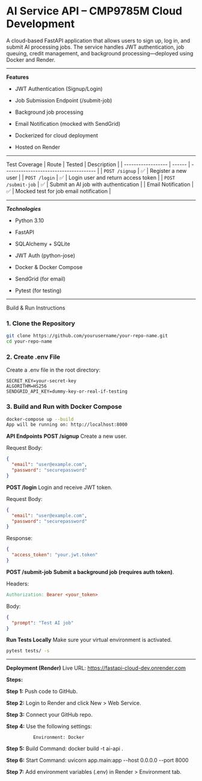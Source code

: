 # AI Service API – CMP9785M Cloud Development
A cloud-based FastAPI application that allows users to sign up, log in, and submit AI processing jobs. The service handles JWT authentication, job queuing, credit management, and background processing—deployed using Docker and Render.

---

**Features**
- JWT Authentication (Signup/Login)

- Job Submission Endpoint (/submit-job)

- Background job processing

- Email Notification (mocked with SendGrid)

- Dockerized for cloud deployment

- Hosted on Render

---
Test Coverage
| Route              | Tested | Description                            |
| ------------------ | ------ | -------------------------------------- |
| `POST /signup`     | ✅      | Register a new user                    |
| `POST /login`      | ✅      | Login user and return access token     |
| `POST /submit-job` | ✅      | Submit an AI job with authentication   |
| Email Notification | ✅      | Mocked test for job email notification |

---

***Technologies***
- Python 3.10

- FastAPI

- SQLAlchemy + SQLite

- JWT Auth (python-jose)

- Docker & Docker Compose

- SendGrid (for email)

- Pytest (for testing)

---

Build & Run Instructions

### 1. Clone the Repository

```bash
git clone https://github.com/yourusername/your-repo-name.git
cd your-repo-name
```

### 2. Create .env File
Create a .env file in the root directory:

```env
SECRET_KEY=your-secret-key
ALGORITHM=HS256
SENDGRID_API_KEY=dummy-key-or-real-if-testing
```

### 3. Build and Run with Docker Compose

```bash
docker-compose up --build
App will be running on: http://localhost:8000
```

**API Endpoints**
**POST /signup**
Create a new user.

Request Body:

```json
{
  "email": "user@example.com",
  "password": "securepassword"
}
```

**POST /login**
Login and receive JWT token.

Request Body:

```json
{
  "email": "user@example.com",
  "password": "securepassword"
}
```

Response:

```json
{
  "access_token": "your.jwt.token"
}
```

**POST /submit-job**
**Submit a background job (requires auth token)**.

Headers:

```makefile
Authorization: Bearer <your_token>
```

Body:

```json
{
  "prompt": "Test AI job"
}
```
**Run Tests Locally**
Make sure your virtual environment is activated.

```bash
pytest tests/ -s
```

---

**Deployment (Render)**
Live URL: https://fastapi-cloud-dev.onrender.com

**Steps:**

**Step 1:** Push code to GitHub.

**Step 2:** Login to Render and click New > Web Service.

**Step 3:** Connect your GitHub repo.

**Step 4:** Use the following settings: 
              
              Environment: Docker

**Step 5:** Build Command: docker build -t ai-api .

**Step 6:** Start Command: uvicorn app.main:app --host 0.0.0.0 --port 8000

**Step 7:** Add environment variables (.env) in Render > Environment tab.


